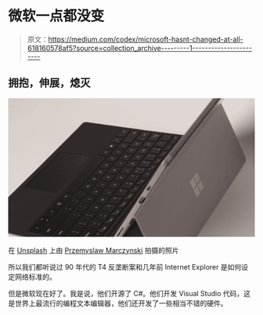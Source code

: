 # 微软一点都没变

> 原文：<https://medium.com/codex/microsoft-hasnt-changed-at-all-618160578af5?source=collection_archive---------1----------------------->

## 拥抱，伸展，熄灭

![](img/9acb78c88a736eb106d8e21e04a8ebdb.png)

在 [Unsplash](https://unsplash.com?utm_source=medium&utm_medium=referral) 上由 [Przemyslaw Marczynski](https://unsplash.com/@pemmax?utm_source=medium&utm_medium=referral) 拍摄的照片

所以我们都听说过 90 年代的 T4 反垄断案和几年前 Internet Explorer 是如何设定网络标准的。

但是微软现在好了。我是说，他们开源了 C#。他们开发 Visual Studio 代码，这是世界上最流行的编程文本编辑器，他们还开发了一些相当不错的硬件。